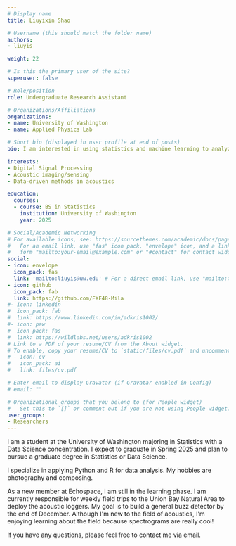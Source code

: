 ```yaml
---
# Display name
title: Liuyixin Shao

# Username (this should match the folder name)
authors:
- liuyis

weight: 22

# Is this the primary user of the site?
superuser: false

# Role/position
role: Undergraduate Research Assistant

# Organizations/Affiliations
organizations:
- name: University of Washington
- name: Applied Physics Lab

# Short bio (displayed in user profile at end of posts)
bio: I am interested in using statistics and machine learning to analyze acoustic data from UBNA.

interests:
- Digital Signal Processing
- Acoustic imaging/sensing
- Data-driven methods in acoustics

education:
  courses:
  - course: BS in Statistics
    institution: University of Washington
    year: 2025

# Social/Academic Networking
# For available icons, see: https://sourcethemes.com/academic/docs/page-builder/#icons
#   For an email link, use "fas" icon pack, "envelope" icon, and a link in the
#   form "mailto:your-email@example.com" or "#contact" for contact widget.
social:
- icon: envelope
  icon_pack: fas
  link: 'mailto:liuyis@uw.edu' # For a direct email link, use "mailto:test@example.org".
- icon: github
  icon_pack: fab
  link: https://github.com/FXF48-Mila
#- icon: linkedin
#  icon_pack: fab
#  link: https://www.linkedin.com/in/adkris1002/
#- icon: paw
#  icon_pack: fas
#  link: https://wildlabs.net/users/adkris1002
# Link to a PDF of your resume/CV from the About widget.
# To enable, copy your resume/CV to `static/files/cv.pdf` and uncomment the lines below.
# - icon: cv
#   icon_pack: ai
#   link: files/cv.pdf

# Enter email to display Gravatar (if Gravatar enabled in Config)
# email: ""

# Organizational groups that you belong to (for People widget)
#   Set this to `[]` or comment out if you are not using People widget.
user_groups:
- Researchers
---
```


I am a student at the University of Washington majoring in Statistics with a Data Science concentration. I expect to graduate in Spring 2025 and plan to pursue a graduate degree in Statistics or Data Science.

I specialize in applying Python and R for data analysis. My hobbies are photography and composing. 

As a new member at Echospace, I am still in the learning phase. I am currently responsible for weekly field trips to the Union Bay Natural Area to deploy the acoustic loggers. My goal is to build a general buzz detector by the end of December. Although I'm new to the field of acoustics, I'm enjoying learning about the field because spectrograms are really cool!

If you have any questions, please feel free to contact me via email.



